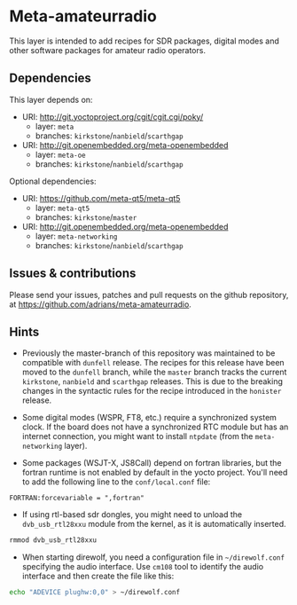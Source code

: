 # Meta-amateurradio

This layer is intended to add recipes for SDR packages, digital modes and other
software packages for amateur radio operators.

## Dependencies

This layer depends on:

* URI: http://git.yoctoproject.org/cgit/cgit.cgi/poky/
  * layer: `meta`
  * branches: `kirkstone`/`nanbield`/`scarthgap`
* URI: http://git.openembedded.org/meta-openembedded
  * layer: `meta-oe`
  * branches: `kirkstone`/`nanbield`/`scarthgap`

Optional dependencies:

* URI: https://github.com/meta-qt5/meta-qt5
  * layer: `meta-qt5`
  * branches: `kirkstone`/`master`
* URI: http://git.openembedded.org/meta-openembedded
  * layer: `meta-networking`
  * branches: `kirkstone`/`nanbield`/`scarthgap`

## Issues & contributions

Please send your issues, patches and pull requests on the github repository, at
<https://github.com/adrians/meta-amateurradio>.

## Hints

* Previously the master-branch of this repository was maintained to be
compatible with `dunfell` release. The recipes for this
release have been moved to the `dunfell` branch, while the `master`
branch tracks the current `kirkstone`, `nanbield` and `scarthgap` releases. This is due to the breaking
changes in the syntactic rules for the recipe introduced in the `honister`
release.

* Some digital modes (WSPR, FT8, etc.) require a synchronized system clock. If
the board does not have a synchronized RTC module but has an internet
connection, you might want to install `ntpdate` (from the `meta-networking`
layer).

* Some packages (WSJT-X, JS8Call) depend on fortran libraries, but the fortran
runtime is not enabled by default in the yocto project. You'll need to add the
following line to the `conf/local.conf` file:
```
FORTRAN:forcevariable = ",fortran"
```

* If using rtl-based sdr dongles, you might need to unload the `dvb_usb_rtl28xxu`
module from the kernel, as it is automatically inserted.
```bash
rmmod dvb_usb_rtl28xxu
```

* When starting direwolf, you need a configuration file in `~/direwolf.conf`
specifying the audio interface. Use `cm108` tool to identify the audio interface
and then create the file like this:
```bash
echo "ADEVICE plughw:0,0" > ~/direwolf.conf
```
